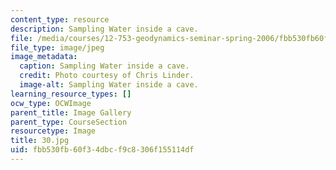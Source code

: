 ```yaml
---
content_type: resource
description: Sampling Water inside a cave.
file: /media/courses/12-753-geodynamics-seminar-spring-2006/fbb530fb60f34dbcf9c8306f155114df_30.jpg
file_type: image/jpeg
image_metadata:
  caption: Sampling Water inside a cave.
  credit: Photo courtesy of Chris Linder.
  image-alt: Sampling Water inside a cave.
learning_resource_types: []
ocw_type: OCWImage
parent_title: Image Gallery
parent_type: CourseSection
resourcetype: Image
title: 30.jpg
uid: fbb530fb-60f3-4dbc-f9c8-306f155114df
---
```

